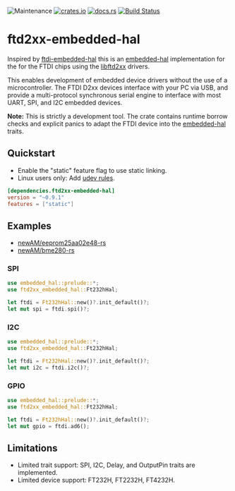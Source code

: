 ![Maintenance](https://img.shields.io/badge/maintenance-experimental-blue.svg)
[![crates.io](https://img.shields.io/crates/v/ftd2xx-embedded-hal.svg)](https://crates.io/crates/ftd2xx-embedded-hal)
[![docs.rs](https://docs.rs/ftd2xx-embedded-hal/badge.svg)](https://docs.rs/ftd2xx-embedded-hal/)
[![Build Status](https://github.com/newAM/ftd2xx-embedded-hal/workflows/CI/badge.svg)](https://github.com/newAM/ftd2xx-embedded-hal/actions)

# ftd2xx-embedded-hal

Inspired by [ftdi-embedded-hal] this is an [embedded-hal] implementation
for the for the FTDI chips using the [libftd2xx] drivers.

This enables development of embedded device drivers without the use of a
microcontroller.
The FTDI D2xx devices interface with your PC via USB, and provide a
multi-protocol synchronous serial engine to interface with most UART, SPI,
and I2C embedded devices.

**Note:**
This is strictly a development tool.
The crate contains runtime borrow checks and explicit panics to adapt the
FTDI device into the [embedded-hal] traits.

## Quickstart

* Enable the "static" feature flag to use static linking.
* Linux users only: Add [udev rules].

```toml
[dependencies.ftd2xx-embedded-hal]
version = "~0.9.1"
features = ["static"]
```

## Examples

* [newAM/eeprom25aa02e48-rs]
* [newAM/bme280-rs]

### SPI

```rust
use embedded_hal::prelude::*;
use ftd2xx_embedded_hal::Ft232hHal;

let ftdi = Ft232hHal::new()?.init_default()?;
let mut spi = ftdi.spi()?;
```

### I2C

```rust
use embedded_hal::prelude::*;
use ftd2xx_embedded_hal::Ft232hHal;

let ftdi = Ft232hHal::new()?.init_default()?;
let mut i2c = ftdi.i2c()?;
```

### GPIO

```rust
use embedded_hal::prelude::*;
use ftd2xx_embedded_hal::Ft232hHal;

let ftdi = Ft232hHal::new()?.init_default()?;
let mut gpio = ftdi.ad6();
```

## Limitations

* Limited trait support: SPI, I2C, Delay, and OutputPin traits are implemented.
* Limited device support: FT232H, FT2232H, FT4232H.

[embedded-hal]: https://github.com/rust-embedded/embedded-hal
[ftdi-embedded-hal]: https://github.com/geomatsi/ftdi-embedded-hal
[libftd2xx crate]: https://github.com/newAM/libftd2xx-rs/
[libftd2xx]: https://github.com/newAM/libftd2xx-rs
[newAM/eeprom25aa02e48-rs]: https://github.com/newAM/eeprom25aa02e48-rs/blob/main/examples/ftdi.rs
[newAM/bme280-rs]: https://github.com/newAM/bme280-rs/blob/main/examples/ftdi.rs
[udev rules]: https://github.com/newAM/libftd2xx-rs/#udev-rules
[setup executable]: https://www.ftdichip.com/Drivers/CDM/CDM21228_Setup.zip
